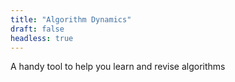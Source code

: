 ```yaml
---
title: "Algorithm Dynamics"
draft: false
headless: true
---
```


A handy tool to help you learn and revise algorithms